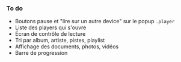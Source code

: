 ### To do
* Boutons pause et "lire sur un autre device" sur le popup `.player`
* Liste des players qui s'ouvre
* Écran de contrôle de lecture
* Tri par album, artiste, pistes, playlist
* Affichage des documents, photos, vidéos
* Barre de progression
